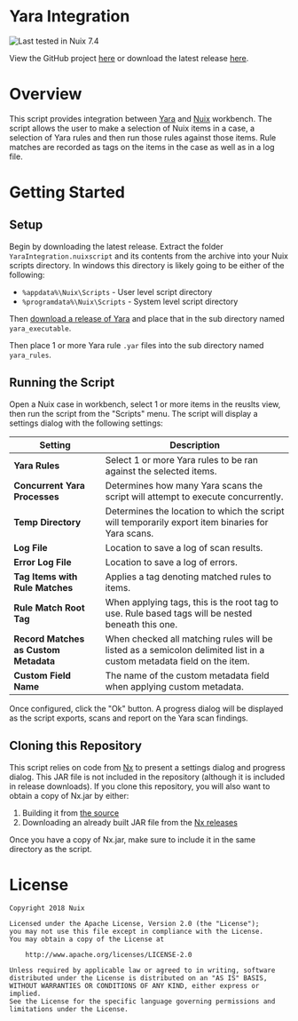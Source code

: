Yara Integration
================

![Last tested in Nuix 7.4](https://img.shields.io/badge/Nuix-7.4-green.svg)

View the GitHub project [here](https://github.com/Nuix/Yara-Integration) or download the latest release [here](https://github.com/Nuix/Yara-Integration/releases).

# Overview

This script provides integration between [Yara](http://virustotal.github.io/yara/) and [Nuix](https://www.nuix.com/) workbench.  The script allows the user to make a selection of Nuix items in a case, a selection of Yara rules and then run those rules against those items.  Rule matches are recorded as tags on the items in the case as well as in a log file.

# Getting Started

## Setup

Begin by downloading the latest release.  Extract the folder `YaraIntegration.nuixscript` and its contents from the archive into your Nuix scripts directory.  In windows this directory is likely going to be either of the following:

- `%appdata%\Nuix\Scripts` - User level script directory
- `%programdata%\Nuix\Scripts` - System level script directory

Then [download a release of Yara](https://github.com/VirusTotal/yara/releases) and place that in the sub directory named `yara_executable`.

Then place 1 or more Yara rule `.yar` files into the sub directory named `yara_rules`.

## Running the Script

Open a Nuix case in workbench, select 1 or more items in the reuslts view, then run the script from the "Scripts" menu.  The script will display a settings dialog with the following settings:

| Setting | Description |
| ------- | ----------- |
| **Yara Rules** | Select 1 or more Yara rules to be ran against the selected items. |
| **Concurrent Yara Processes** | Determines how many Yara scans the script will attempt to execute concurrently. |
| **Temp Directory** | Determines the location to which the script will temporarily export item binaries for Yara scans. |
| **Log File** | Location to save a log of scan results. |
| **Error Log File** | Location to save a log of errors. |
| **Tag Items with Rule Matches** | Applies a tag denoting matched rules to items. |
| **Rule Match Root Tag** | When applying tags, this is the root tag to use.  Rule based tags will be nested beneath this one. |
| **Record Matches as Custom Metadata** | When checked all matching rules will be listed as a semicolon delimited list in a custom metadata field on the item. |
| **Custom Field Name** | The name of the custom metadata field when applying custom metadata. |

Once configured, click the "Ok" button.  A progress dialog will be displayed as the script exports, scans and report on the Yara scan findings.

## Cloning this Repository

This script relies on code from [Nx](https://github.com/Nuix/Nx) to present a settings dialog and progress dialog.  This JAR file is not included in the repository (although it is included in release downloads).  If you clone this repository, you will also want to obtain a copy of Nx.jar by either:
1. Building it from [the source](https://github.com/Nuix/Nx)
2. Downloading an already built JAR file from the [Nx releases](https://github.com/Nuix/Nx/releases)

Once you have a copy of Nx.jar, make sure to include it in the same directory as the script.

# License

```
Copyright 2018 Nuix

Licensed under the Apache License, Version 2.0 (the "License");
you may not use this file except in compliance with the License.
You may obtain a copy of the License at

    http://www.apache.org/licenses/LICENSE-2.0

Unless required by applicable law or agreed to in writing, software
distributed under the License is distributed on an "AS IS" BASIS,
WITHOUT WARRANTIES OR CONDITIONS OF ANY KIND, either express or implied.
See the License for the specific language governing permissions and
limitations under the License.
```
